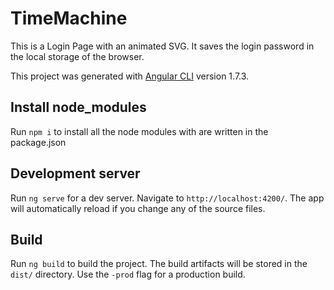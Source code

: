 # TimeMachine

This is a Login Page with an animated SVG. It saves the login password in the local storage of the browser.

This project was generated with [Angular CLI](https://github.com/angular/angular-cli) version 1.7.3.

## Install node_modules

Run `npm i` to install all the node modules with are written in the package.json

## Development server

Run `ng serve` for a dev server. Navigate to `http://localhost:4200/`. The app will automatically reload if you change any of the source files.


## Build

Run `ng build` to build the project. The build artifacts will be stored in the `dist/` directory. Use the `-prod` flag for a production build.


